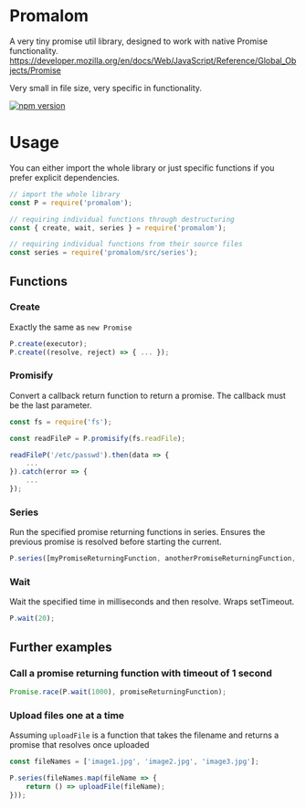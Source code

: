 # Promalom

A very tiny promise util library, designed to work with native Promise functionality. https://developer.mozilla.org/en/docs/Web/JavaScript/Reference/Global_Objects/Promise

Very small in file size, very specific in functionality.

[![npm version](https://img.shields.io/npm/v/promalom.svg?style=flat-square)](https://www.npmjs.com/package/promalom)

# Usage

You can either import the whole library or just specific functions if you prefer explicit dependencies.

```js
// import the whole library
const P = require('promalom');

// requiring individual functions through destructuring
const { create, wait, series } = require('promalom');

// requiring individual functions from their source files
const series = require('promalom/src/series');
```

## Functions

### Create

Exactly the same as `new Promise`

```js
P.create(executor);
P.create((resolve, reject) => { ... });
```

### Promisify

Convert a callback return function to return a promise. The callback must be the last parameter.

```js
const fs = require('fs');

const readFileP = P.promisify(fs.readFile);

readFileP('/etc/passwd').then(data => {
    ...
}).catch(error => {
    ...
});
```

### Series

Run the specified promise returning functions in series. Ensures the previous promise is resolved before starting the current.

```js
P.series([myPromiseReturningFunction, anotherPromiseReturningFunction, someOtherPromiseReturningFunction]);
```

### Wait

Wait the specified time in milliseconds and then resolve. Wraps setTimeout.

```js
P.wait(20);
```

## Further examples

### Call a promise returning function with timeout of 1 second

```js
Promise.race(P.wait(1000), promiseReturningFunction);
```

### Upload files one at a time
Assuming `uploadFile` is a function that takes the filename and returns a promise that resolves once uploaded

```js
const fileNames = ['image1.jpg', 'image2.jpg', 'image3.jpg'];

P.series(fileNames.map(fileName => {
    return () => uploadFile(fileName);
}));
```
